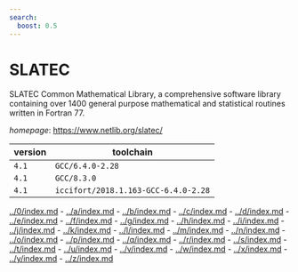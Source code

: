 ```yaml
---
search:
  boost: 0.5
---
```

# SLATEC

SLATEC Common Mathematical Library, a comprehensive software library containing     over 1400 general purpose mathematical and statistical routines written in Fortran 77.

*homepage*: <https://www.netlib.org/slatec/>

version | toolchain
--------|----------
``4.1`` | ``GCC/6.4.0-2.28``
``4.1`` | ``GCC/8.3.0``
``4.1`` | ``iccifort/2018.1.163-GCC-6.4.0-2.28``

[../0/index.md](0) - [../a/index.md](a) - [../b/index.md](b) - [../c/index.md](c) - [../d/index.md](d) - [../e/index.md](e) - [../f/index.md](f) - [../g/index.md](g) - [../h/index.md](h) - [../i/index.md](i) - [../j/index.md](j) - [../k/index.md](k) - [../l/index.md](l) - [../m/index.md](m) - [../n/index.md](n) - [../o/index.md](o) - [../p/index.md](p) - [../q/index.md](q) - [../r/index.md](r) - [../s/index.md](s) - [../t/index.md](t) - [../u/index.md](u) - [../v/index.md](v) - [../w/index.md](w) - [../x/index.md](x) - [../y/index.md](y) - [../z/index.md](z)

